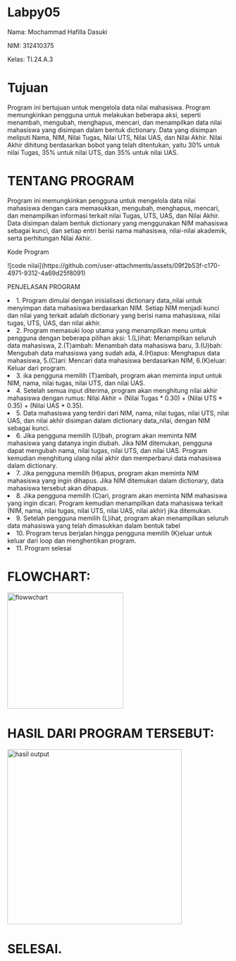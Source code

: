# Labpy05

<p>Nama: Mochammad Hafilla Dasuki</p>
<p>NIM: 312410375</p>
<p>Kelas: TI.24.A.3</p>

# Tujuan 
<p>Program ini bertujuan untuk mengelola data nilai mahasiswa. Program memungkinkan pengguna untuk melakukan beberapa aksi, seperti menambah, mengubah, menghapus, mencari, dan menampilkan data nilai mahasiswa yang disimpan dalam bentuk dictionary. Data yang disimpan meliputi Nama, NIM, Nilai Tugas, Nilai UTS, Nilai UAS, dan Nilai Akhir. Nilai Akhir dihitung berdasarkan bobot yang telah ditentukan, yaitu 30% untuk nilai Tugas, 35% untuk nilai UTS, dan 35% untuk nilai UAS.</p>

# TENTANG PROGRAM 
<p>Program ini memungkinkan pengguna untuk mengelola data nilai mahasiswa dengan cara memasukkan, mengubah, menghapus, mencari, dan menampilkan informasi terkait nilai Tugas, UTS, UAS, dan Nilai Akhir. Data disimpan dalam bentuk dictionary yang menggunakan NIM mahasiswa sebagai kunci, dan setiap entri berisi nama mahasiswa, nilai-nilai akademik, serta perhitungan Nilai Akhir.</p>
<p>Kode Program </p>
<p>![code nilai](https://github.com/user-attachments/assets/09f2b53f-c170-4971-9312-4a69d25f8091)
</p>
<p>PENJELASAN PROGRAM </p>
<li>1. Program dimulai dengan inisialisasi dictionary data_nilai untuk menyimpan data mahasiswa berdasarkan NIM. Setiap NIM menjadi kunci dan nilai yang terkait adalah dictionary yang berisi nama mahasiswa, nilai tugas, UTS, UAS, dan nilai akhir.</li>
<li>2. Program memasuki loop utama yang menampilkan menu untuk pengguna dengan beberapa pilihan aksi: 1.(L)ihat: Menampilkan seluruh data mahasiswa, 2.(T)ambah: Menambah data mahasiswa baru, 3.(U)bah: Mengubah data mahasiswa yang sudah ada, 4.(H)apus: Menghapus data mahasiswa, 5.(C)ari: Mencari data mahasiswa berdasarkan NIM, 6.(K)eluar: Keluar dari program.</li>
<li>3. ika pengguna memilih (T)ambah, program akan meminta input untuk NIM, nama, nilai tugas, nilai UTS, dan nilai UAS.</li>
<li>4. Setelah semua input diterima, program akan menghitung nilai akhir mahasiswa dengan rumus: Nilai Akhir = (Nilai Tugas * 0.30) + (Nilai UTS * 0.35) + (Nilai UAS * 0.35).</li>
<li>5. Data mahasiswa yang terdiri dari NIM, nama, nilai tugas, nilai UTS, nilai UAS, dan nilai akhir disimpan dalam dictionary data_nilai, dengan NIM sebagai kunci.</li>
<li>6. Jika pengguna memilih (U)bah, program akan meminta NIM mahasiswa yang datanya ingin diubah. Jika NIM ditemukan, pengguna dapat mengubah nama, nilai tugas, nilai UTS, dan nilai UAS. Program kemudian menghitung ulang nilai akhir dan memperbarui data mahasiswa dalam dictionary.</li>
<li>7. Jika pengguna memilih (H)apus, program akan meminta NIM mahasiswa yang ingin dihapus. Jika NIM ditemukan dalam dictionary, data mahasiswa tersebut akan dihapus.</li>
<li>8. Jika pengguna memilih (C)ari, program akan meminta NIM mahasiswa yang ingin dicari. Program kemudian menampilkan data mahasiswa terkait (NIM, nama, nilai tugas, nilai UTS, nilai UAS, nilai akhir) jika ditemukan.</li>
<li>9. Setelah pengguna memilih (L)ihat, program akan menampilkan seluruh data mahasiswa yang telah dimasukkan dalam bentuk tabel</li>
<li>10. Program terus berjalan hingga pengguna memilih (K)eluar untuk keluar dari loop dan menghentikan program.</li>
<li>11. Program selesai</li>

# FLOWCHART:
<p><img width="263" alt="flowwchart" src="https://github.com/user-attachments/assets/2b2a1a6a-1537-4d04-ab23-0c4ef11a4a16">
</p>

# HASIL DARI PROGRAM TERSEBUT:
<p><img width="396" alt="hasil output" src="https://github.com/user-attachments/assets/3814ef41-e512-4f1a-a930-40a5d5d1f188">
</p>

# SELESAI. 




